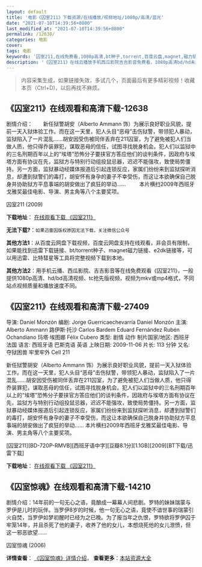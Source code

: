 ```yaml
---
layout: default
title: '电影《囚室211》下载资源/在线播放/视频地址/1080p/高清/蓝光'
date: "2021-07-10T14:39:56+0800"
last_modified_at: "2021-07-10T14:39:56+0800"
permalink: /12638/
categories: 电影
cover:
tags: 电影
keywords: '囚室211,在线免费看,1080p高清,bt种子,torrent,百度云盘,magnet,磁力链,迅雷下载资源'
description: '《囚室211》在线云播放手机西瓜影院吉吉影音免费看，1080p高清bd/hd未删减完整版和tc抢先枪版，mkv/mp4格式，附带bt/torrent种子、magnet/磁力链、百度云盘、网盘资源迅雷下载链接'
---
```


>内容采集生成，如果链接失效，多试几个，页面最后有更多精彩视频！收藏本页（Ctrl+D)，以后再找不麻烦。


## 《囚室211》在线观看和高清下载-12638

剧情介绍：　　新任狱警胡安（Alberto Ammann 饰）为展示良好职业风貌，提前一天入狱体验工作。而在这一天里，犯人头目“恶母”击伤狱警，带领犯人暴动，监狱陷入了一片混乱……胡安因受伤被同伴丢弃在211囚室，为了避免被犯人们当做人质，他只得乔装罪犯，谋取恶母的信任，试图寻找脱身机会。犯人们以监狱中的三名刑期百年以上的“埃塔”恐怖分子要挟官方答应他们的谈判条件，因政府与埃塔方面有协议在先，监狱方与特别行动组投鼠忌器，迟迟不能强攻，致使局势僵持。另一方面，监狱暴动经媒体报道后引起连锁反应，家属们纷纷来到监狱探听消息，却遭到狱警们的毒打，胡安怀有身孕的妻子不幸受伤，而这让本欲确保自己脱身并协助狱方平息事端的胡安做出了疯狂的举动……  　　本片横扫2009年西班牙戈雅奖最佳电影、导演、男主角等八个主要奖项。


囚室211 (2009)

**下载地址**： [在线观看下载 《囚室211》](https://www.btbtdy.me/btdy/dy6704.html) 


**无法下载?**：`如果迅雷因版权原因无法下载，关注微信公众号 `

**其他方法1**：从百度云网盘下载视频，百度云网盘支持在线观看，非会员有限制，如果能找到迅雷下载链接、bt/torrent种子、magnet磁力链接、e2dk链接等，可以用迅雷、比特彗星等工具将完整视频下载到本地。

**其他方法2**：用手机云播、西瓜影院、吉吉影音等在线免费观看《囚室211》，一般提供1080p高清、hd/bd高清视频、tc抢先版视频，视频为mkv或mp4格式，不同站点视频质量和播放速度不同。


## 《囚室211》在线观看和高清下载-27409

导演: Daniel Monzón 编剧: Jorge Guerricaechevarría Daniel Monzón 主演: Alberto Ammann 路伊斯·托沙 Carlos Bardem Eduard Fernández Rubén Ochandiano 玛塔·埃图娜 Félix Cubero 类型: 剧情 动作 制片国家/地区: 西班牙 法国 语言: 西班牙语 巴斯克语 英语 上映日期: 2009-11-06 片长: 113 分钟 又名: 夺狱困兽 牢里牢外 Cell 211

新任狱警胡安（Alberto Ammann 饰）为展示良好职业风貌，提前一天入狱体验工作。而在这一天里，犯人头目“恶母”击伤狱警，带领犯人暴动，监狱陷入了一片混乱……胡安因受伤被同伴丢弃在211囚室，为了避免被犯人们当做人质，他只得乔装罪犯，谋取恶母的信任，试图寻找脱身机会。犯人们以监狱中的三名刑期百年以上的“埃塔”恐怖分子要挟官方答应他们的谈判条件，因政府与埃塔方面有协议在先，监狱方与特别行动组投鼠忌器，迟迟不能强攻，致使局势僵持。另一方面，监狱暴动经媒体报道后引起连锁反应，家属们纷纷来到监狱探听消息，却遭到狱警们的毒打，胡安怀有身孕的妻子不幸受伤，而这让本欲确保自己脱身并协助狱方平息事端的胡安做出了疯狂的举动…… 本片横扫2009年西班牙戈雅奖最佳电影、导演、男主角等八个主要奖项。


[囚室211][BD-720P-RMVB][西班牙语中字][豆瓣8.1分][1.1GB][2009][BT下载/迅雷下载]

**下载地址**： [在线观看下载 《囚室211》](https://www.btdx8.com/torrent/celda_211_2009.html) 


## 《囚室惊魂》在线观看和高清下载-14210

剧情介绍：14年前的一句无心之语，竟酿成一幕幕人间悲剧。罗特的妹妹瑞蒙与罗伊是儿时的玩伴。当罗伊8岁的时候，他一句无心之语，竟使不谙世事的瑞蒙引火自焚，当罗伊如梦初醒时已经为之已晚。为了报当年之仇恨，罗特欲将罗伊囚于牢笼14年，并且杀死了他的妻子，收养了他的女儿，本想烧死他的女儿泄愤，但这一邪恶欲望……


囚室惊魂 (2006)

**详情查看**： [《囚室惊魂》详情介绍](/movie/14210/)， **查看更多**：[本站资源大全](/movie/t/all/)

